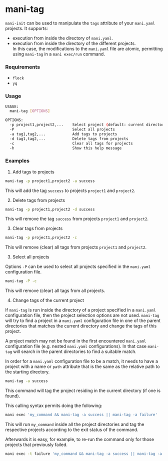 # mani-tag

`mani-init` can be used to manipulate the `tags` attribute of your `mani.yaml` projects.
It supports:
- execution from inside the directory of `mani.yaml`.
- execution from inside the directory of the different projects.<br>
In this case, the modifications to the `mani.yaml` file are atomic, permitting using `mani-tag` in a
`mani exec/run` command.

<!-- REQUIRE_BEGIN - AUTOMATICALLY GENERATED -->
### Requirements
- `flock`
- `yq`
<!-- REQUIRE_END - AUTOMATICALLY GENERATED -->
<!-- USAGE_BEGIN - AUTOMATICALLY GENERATED -->
### Usage
``` bash
USAGE:
  mani-tag [OPTIONS]

OPTIONS:
  -p project1,project2,...    Select project (default: current directory)
  -P                          Select all projects
  -a tag1,tag2,...            Add tags to projects
  -d tag1,tag2,...            Delete tags from projects
  -c                          Clear all tags for projects
  -h                          Show this help message
```
<!-- USAGE_END - AUTOMATICALLY GENERATED -->

### Examples

1. Add tags to projects

``` bash
mani-tag -p project1,project2 -a success
```
This will add the tag `success` to projects `project1` and `project2`.

2. Delete tags from projects

``` bash
mani-tag -p project1,project2 -d success
```
This will remove the tag `success` from projects `project1` and `project2`.

3. Clear tags from projects

``` bash
mani-tag -p project1,project2 -c
```
This will remove (clear) all tags from projects `project1` and `project2`.

3. Select all projects

Options `-P` can be used to select all projects specified in the `mani.yaml` configuration file.
``` bash
mani-tag -P -c
```
This will remove (clear) all tags from all projects.

4. Change tags of the current project

If `mani-tag` is run inside the directory of a project specified in a `mani.yaml` configuration
file, then the project selection options are not used.
`mani-tag` will try to find a project in a `mani.yaml` configuration file in one of the parent
directories that matches the current directory and change the tags of this project.

A project match may not be found in the first encountered `mani.yaml` configuration file (e.g.
nested `mani.yaml` configurations).
In that case `mani-tag` will search in the parent directories to find a suitable match. 

In order for a `mani.yaml` configuration file to be a match, it needs to have a project with a name
or `path` attribute that is the same as the relative path to the starting directory.

``` bash
mani-tag -a success
```
This command will tag the project residing in the current directory (if one is found).

This calling syntax permits doing the following:

``` bash
mani exec 'my_command && mani-tag -a success || mani-tag -a failure'
```
This will run `my_command` inside all the project directories and tag the respective projects
according to the exit status of the command.

Afterwards it is easy, for example, to re-run the command only for those projects that previously
failed.

``` bash
mani exec -t failure 'my_command && mani-tag -a success || mani-tag -a failure'
```
